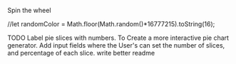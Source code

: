 
Spin the wheel


//let randomColor = Math.floor(Math.random()*16777215).toString(16);


TODO
Label pie slices with numbers.
To Create a more interactive pie chart generator.
Add input fields where the User's can set the number of slices, and percentage of each slice. 
write better readme
